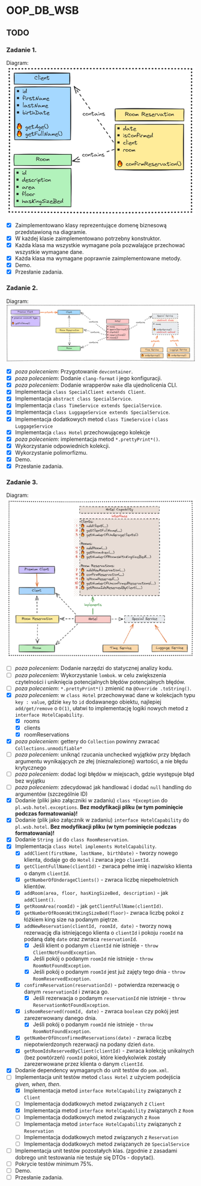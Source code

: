 # OOP_DB_WSB

## TODO

### Zadanie 1.
Diagram:
![Diagram](tasks/task1/diagram-1.png)

- [x] Zaimplementowano klasy reprezentujące domenę biznesową przedstawioną na diagramie.
- [x] W każdej klasie zaimplementowano potrzebny konstruktor.
- [x] Każda klasa ma wszystkie wymagane pola pozwalające przechować wszystkie wymagane dane.
- [x] Każda klasa ma wymagane poprawnie zaimplementowane metody.
- [x] Demo.
- [x] Przesłanie zadania.

### Zadanie 2.
Diagram:
![Diagram](tasks/task2/diagram-2.png)

- [x] *poza poleceniem*: Przygotowanie `devcontainer`.
- [x] *poza poleceniem*: Dodanie `clang-format` i jego konfiguracji.
- [x] *poza poleceniem*: Dodanie wrapperów `make` dla ujednolicenia CLI.
- [x] Implementacja `class SpecialClient extends Client`.
- [x] Implementacja `abstract class SpecialService`.
- [x] Implementacja `class TimeService extends SpecialService`.
- [x] Implementacja `class LuggageService extends SpecialService`.
- [x] Implementacja dodatkowych metod `class TimeService` i `class LuggageService`
- [x] Implementacja `class Hotel` przechowującego kolekcje
- [x] *poza poleceniem*: implementacja metod `*.prettyPrint*()`.
- [x] Wykorzystanie odpowiednich kolekcji.
- [x] Wykorzystanie polimorfizmu.
- [x] Demo.
- [x] Przesłanie zadania.

### Zadanie 3.
Diagram:
![Diagram](tasks/task3/diagram-3.png)

- [ ] *poza poleceniem*: Dodanie narzędzi do statycznej analizy kodu.
- [ ] *poza poleceniem*: Wykorzystanie `lombok`.
  w celu zwiększenia czytelności i uniknięcia potencjalnych błędów potencjalnych błędów.
- [ ] *poza poleceniem*: `*.prettyPrint*()` zmienić na `@Override .toString()`.
- [x] *poza poleceniem*: w `class Hotel` przechowywać dane w kolekcjach typu `key : value`,
  gdzie `key` to `id` dodawanego obiektu, najlepiej `add/get/remove` o `O(1)`,
  ułatwi to implementację logiki nowych metod z `interface HotelCapability`.
  - [x] rooms
  - [x] clients
  - [x] roomReservations
- [x] *poza poleceniem*: gettery do `Collection` powinny zwracać `Collections.unmodifiable*`
- [ ] *poza poleceniem*: uniknąć rzucania unchecked wyjątków przy błędach argumentu wynikających
  ze złej (nieznalezionej) wartości, a nie błędu krytycznego
- [ ] *poza poleceniem*: dodać logi błędów w miejscach, gdzie występuje błąd bez wyjątku
- [ ] *poza poleceniem*: zdecydować jak handlować i dodać `null` handling do argumentów
  (szczególnie ID)
- [x] Dodanie (pliki jako załączniki w zadaniu) `class *Exception` do `pl.wsb.hotel.exceptions`.
  **Bez modyfikacji pliku (w tym pominięcie podczas formatowania)!**
- [x] Dodanie (plik jako załącznik w zadaniu) `interface HotelCapability` do `pl.wsb.hotel`.
  **Bez modyfikacji pliku (w tym pominięcie podczas formatowania)!**
- [x] Dodanie `String id` do `class RoomReservation`.
- [x] Implementacja `class Hotel implements HotelCapability`.
  - [x] `addClient(firstName, lastName, birthDate)` - tworzy nowego klienta, dodaje go do `Hotel`
    i zwraca jego `clientId`.
  - [x] `getClientFullName(clientId)` - zwraca pełne imię i nazwisko klienta o danym `clientId`.
  - [x] `getNumberOfUnderageClients()` - zwraca liczbę niepełnoletnich klientów.
  - [x] `addRoom(area, floor, hasKingSizeBed, description)` - jak `addClient()`.
  - [x] `getRoomArea(roomId)` - jak `getClientFullName(clientId)`.
  - [x] `getNumberOfRoomsWithKingSizeBed(floor)`-
    zwraca liczbę pokoi z łóżkiem king size na podanym piętrze.
  - [x] `addNewReservation(clientId, roomId, date)` - tworzy nową rezerwację
    dla istniejącego klienta o `clientId`
    i pokoju `roomId` na podaną datę `date` oraz zwraca `reservationId`.
    - [x] Jeśli klient o podanym `clientId` nie istnieje - `throw ClientNotFoundException`.
    - [x] Jeśli pokój o podanym `roomId` nie istnieje - `throw RoomNotFoundException`.
    - [x] Jeśli pokój o podanym `roomId` jest już zajęty tego dnia - `throw RoomReservedException`.
  - [x] `confirmReservation(reservationId)` - potwierdza rezerwację o danym `reservationId`
    i zwraca go.
    - [x] Jeśli rezerwacja o podanym `reservationId` nie istnieje -
      `throw ReservationNotFoundException`.
  - [x] `isRoomReserved(roomId, date)` - zwraca `boolean` czy pokój jest zarezerwowany danego dnia.
    - [x] Jeśli pokój o podanym `roomId` nie istnieje - `throw RoomNotFoundException`.
  - [x] `getNumberOfUnconfirmedReservations(date)` -
    zwraca liczbę niepotwierdzonych rezerwacji na podany dzień `date`.
  - [x] `getRoomIdsReservedByClient(clientId)` -
    zwraca kolekcję unikalnych (bez powtórzeń) `roomId` pokoi,
    które kiedykolwiek zostały zarezerwowane przez klienta o danym `clientId`.
- [x] Dodanie dependency wymaganych do unit testów do `pom.xml`.
- [ ] Implementacja unit testów metod `class Hotel` z użyciem podejścia *given, when, then*.
  - [x] Implementacja metod `interface HotelCapability` związanych z `Client`
  - [ ] Implementacja dodatkowych metod związanych z `Client`
  - [x] Implementacja metod `interface HotelCapability` związanych z `Room`
  - [ ] Implementacja dodatkowych metod związanych z `Room`
  - [ ] Implementacja metod `interface HotelCapability` związanych z `Reservation`
  - [ ] Implementacja dodatkowych metod związanych z `Reservation`
  - [ ] Implementacja dodatkowych metod związanych ze `SpecialService`
- [ ] Implementacja unit testów pozostałych klas.
  (zgodnie z zasadami dobrego unit testowania nie testuje się DTOs - dopytać).
- [ ] Pokrycie testów minimum 75%.
- [ ] Demo.
- [ ] Przesłanie zadania.
